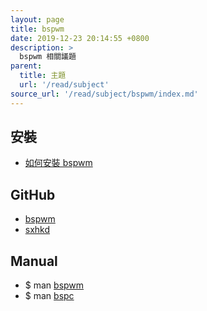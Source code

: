 ```yaml
---
layout: page
title: bspwm
date: 2019-12-23 20:14:55 +0800
description: >
  bspwm 相關議題
parent:
  title: 主題
  url: '/read/subject'
source_url: '/read/subject/bspwm/index.md'
---
```



## 安裝

* [如何安裝 bspwm](install-bspwm)


## GitHub

* [bspwm](https://github.com/baskerville/bspwm)
* [sxhkd](https://github.com/baskerville/sxhkd)

## Manual

* $ man [bspwm](https://manpages.ubuntu.com/manpages/bionic/en/man1/bspwm.1.html)
* $ man [bspc](https://manpages.ubuntu.com/manpages/bionic/en/man1/bspc.1.html)

